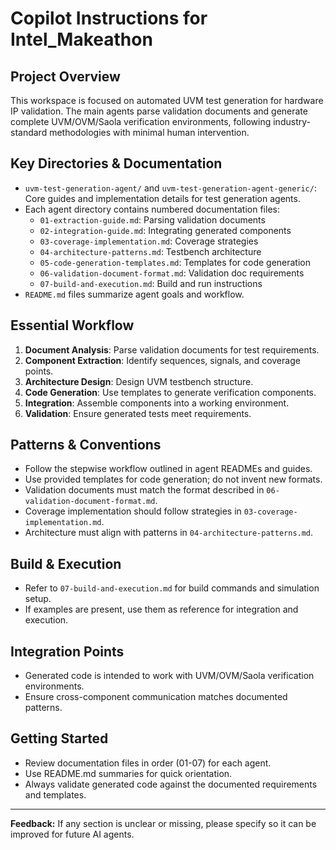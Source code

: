 # Copilot Instructions for Intel_Makeathon

## Project Overview
This workspace is focused on automated UVM test generation for hardware IP validation. The main agents parse validation documents and generate complete UVM/OVM/Saola verification environments, following industry-standard methodologies with minimal human intervention.

## Key Directories & Documentation
- `uvm-test-generation-agent/` and `uvm-test-generation-agent-generic/`: Core guides and implementation details for test generation agents.
- Each agent directory contains numbered documentation files:
  - `01-extraction-guide.md`: Parsing validation documents
  - `02-integration-guide.md`: Integrating generated components
  - `03-coverage-implementation.md`: Coverage strategies
  - `04-architecture-patterns.md`: Testbench architecture
  - `05-code-generation-templates.md`: Templates for code generation
  - `06-validation-document-format.md`: Validation doc requirements
  - `07-build-and-execution.md`: Build and run instructions
- `README.md` files summarize agent goals and workflow.

## Essential Workflow
1. **Document Analysis**: Parse validation documents for test requirements.
2. **Component Extraction**: Identify sequences, signals, and coverage points.
3. **Architecture Design**: Design UVM testbench structure.
4. **Code Generation**: Use templates to generate verification components.
5. **Integration**: Assemble components into a working environment.
6. **Validation**: Ensure generated tests meet requirements.

## Patterns & Conventions
- Follow the stepwise workflow outlined in agent READMEs and guides.
- Use provided templates for code generation; do not invent new formats.
- Validation documents must match the format described in `06-validation-document-format.md`.
- Coverage implementation should follow strategies in `03-coverage-implementation.md`.
- Architecture must align with patterns in `04-architecture-patterns.md`.

## Build & Execution
- Refer to `07-build-and-execution.md` for build commands and simulation setup.
- If examples are present, use them as reference for integration and execution.

## Integration Points
- Generated code is intended to work with UVM/OVM/Saola verification environments.
- Ensure cross-component communication matches documented patterns.

## Getting Started
- Review documentation files in order (01-07) for each agent.
- Use README.md summaries for quick orientation.
- Always validate generated code against the documented requirements and templates.

---
**Feedback:** If any section is unclear or missing, please specify so it can be improved for future AI agents.

